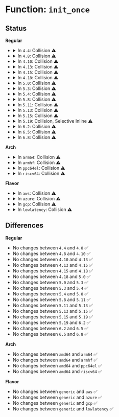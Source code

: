 # Function: <code>init_once</code>

## Status
<b>Regular</b>
<ul>
<li>
<details>
<summary>In <code>4.4</code>: Collision ⚠️</summary>

```c
void init_once(void *foo);
```

**Collision:** Static-Static Collision

**Inline:** No

**Transformation:** False

**Instances:**

```
In fs/inode.c (ffffffff81226ed0)
Location: fs/inode.c:370
Inline: False
```
```
In fs/block_dev.c (ffffffff81247290)
Location: fs/block_dev.c:524
Inline: False
```
```
In fs/proc/inode.c (ffffffff812791f0)
Location: fs/proc/inode.c:86
Inline: False
```
```
In fs/ext4/super.c (ffffffff812acec0)
Location: fs/ext4/super.c:959
Inline: False
```
```
In fs/hugetlbfs/inode.c (ffffffff812f3f70)
Location: fs/hugetlbfs/inode.c:959
Inline: False
```
```
In fs/fat/cache.c (ffffffff812f5310)
Location: fs/fat/cache.c:38
Inline: False
```
```
In fs/fat/inode.c (ffffffff812fc900)
Location: fs/fat/inode.c:662
Inline: False
```
```
In ipc/mqueue.c (ffffffff8132c9e0)
Location: ipc/mqueue.c:342
Inline: False
```
```
In security/integrity/iint.c (ffffffff81396200)
Location: security/integrity/iint.c:150
Inline: False
```
```
In net/socket.c (ffffffff816fda40)
Location: net/socket.c:283
Inline: False
```
**Symbols:**

```
ffffffff81226ed0-ffffffff81226ee0: init_once (STB_LOCAL)
ffffffff81247290-ffffffff8124733f: init_once (STB_LOCAL)
ffffffff812791f0-ffffffff81279204: init_once (STB_LOCAL)
ffffffff812acec0-ffffffff812acf22: init_once (STB_LOCAL)
ffffffff812f3f70-ffffffff812f3f84: init_once (STB_LOCAL)
ffffffff812f5310-ffffffff812f5322: init_once (STB_LOCAL)
ffffffff812fc900-ffffffff812fc957: init_once (STB_LOCAL)
ffffffff8132c9e0-ffffffff8132c9f4: init_once (STB_LOCAL)
ffffffff81396200-ffffffff8139625c: init_once (STB_LOCAL)
ffffffff816fda40-ffffffff816fda54: init_once (STB_LOCAL)
```
</details>
</li>
<li>
<details>
<summary>In <code>4.8</code>: Collision ⚠️</summary>

```c
void init_once(void *foo);
```

**Collision:** Static-Static Collision

**Inline:** No

**Transformation:** False

**Instances:**

```
In fs/inode.c (ffffffff8124f600)
Location: fs/inode.c:378
Inline: False
```
```
In fs/block_dev.c (ffffffff8126fb10)
Location: fs/block_dev.c:610
Inline: False
```
```
In fs/proc/inode.c (ffffffff812a5f60)
Location: fs/proc/inode.c:86
Inline: False
```
```
In fs/ext4/super.c (ffffffff812e17d0)
Location: fs/ext4/super.c:984
Inline: False
```
```
In fs/squashfs/super.c (ffffffff81324010)
Location: fs/squashfs/super.c:410
Inline: False
```
```
In fs/hugetlbfs/inode.c (ffffffff813271a0)
Location: fs/hugetlbfs/inode.c:966
Inline: False
```
```
In fs/fat/cache.c (ffffffff81328d20)
Location: fs/fat/cache.c:38
Inline: False
```
```
In fs/fat/inode.c (ffffffff813305b0)
Location: fs/fat/inode.c:745
Inline: False
```
```
In ipc/mqueue.c (ffffffff81361640)
Location: ipc/mqueue.c:340
Inline: False
```
```
In security/integrity/iint.c (ffffffff813d1f60)
Location: security/integrity/iint.c:151
Inline: False
```
```
In net/socket.c (ffffffff81764570)
Location: net/socket.c:283
Inline: False
```
**Symbols:**

```
ffffffff8124f600-ffffffff8124f610: init_once (STB_LOCAL)
ffffffff8126fb10-ffffffff8126fbb3: init_once (STB_LOCAL)
ffffffff812a5f60-ffffffff812a5f74: init_once (STB_LOCAL)
ffffffff812e17d0-ffffffff812e184c: init_once (STB_LOCAL)
ffffffff81324010-ffffffff81324024: init_once (STB_LOCAL)
ffffffff813271a0-ffffffff813271b4: init_once (STB_LOCAL)
ffffffff81328d20-ffffffff81328d32: init_once (STB_LOCAL)
ffffffff813305b0-ffffffff81330607: init_once (STB_LOCAL)
ffffffff81361640-ffffffff81361654: init_once (STB_LOCAL)
ffffffff813d1f60-ffffffff813d1fc4: init_once (STB_LOCAL)
ffffffff81764570-ffffffff81764584: init_once (STB_LOCAL)
```
</details>
</li>
<li>
<details>
<summary>In <code>4.10</code>: Collision ⚠️</summary>

```c
void init_once(void *foo);
```

**Collision:** Static-Static Collision

**Inline:** No

**Transformation:** False

**Instances:**

```
In fs/inode.c (ffffffff81262630)
Location: fs/inode.c:380
Inline: False
```
```
In fs/block_dev.c (ffffffff81282d10)
Location: fs/block_dev.c:862
Inline: False
```
```
In fs/proc/inode.c (ffffffff812bb880)
Location: fs/proc/inode.c:85
Inline: False
```
```
In fs/ext4/super.c (ffffffff812f7300)
Location: fs/ext4/super.c:989
Inline: False
```
```
In fs/squashfs/super.c (ffffffff81339ea0)
Location: fs/squashfs/super.c:410
Inline: False
```
```
In fs/hugetlbfs/inode.c (ffffffff8133cf10)
Location: fs/hugetlbfs/inode.c:964
Inline: False
```
```
In fs/fat/cache.c (ffffffff8133ea60)
Location: fs/fat/cache.c:38
Inline: False
```
```
In fs/fat/inode.c (ffffffff81346310)
Location: fs/fat/inode.c:745
Inline: False
```
```
In ipc/mqueue.c (ffffffff81377e40)
Location: ipc/mqueue.c:340
Inline: False
```
```
In security/integrity/iint.c (ffffffff813e9680)
Location: security/integrity/iint.c:151
Inline: False
```
```
In net/socket.c (ffffffff817915b0)
Location: net/socket.c:283
Inline: False
```
**Symbols:**

```
ffffffff81262630-ffffffff81262640: init_once (STB_LOCAL)
ffffffff81282d10-ffffffff81282db3: init_once (STB_LOCAL)
ffffffff812bb880-ffffffff812bb894: init_once (STB_LOCAL)
ffffffff812f7300-ffffffff812f737c: init_once (STB_LOCAL)
ffffffff81339ea0-ffffffff81339eb4: init_once (STB_LOCAL)
ffffffff8133cf10-ffffffff8133cf24: init_once (STB_LOCAL)
ffffffff8133ea60-ffffffff8133ea72: init_once (STB_LOCAL)
ffffffff81346310-ffffffff81346367: init_once (STB_LOCAL)
ffffffff81377e40-ffffffff81377e54: init_once (STB_LOCAL)
ffffffff813e9680-ffffffff813e96e4: init_once (STB_LOCAL)
ffffffff817915b0-ffffffff817915c4: init_once (STB_LOCAL)
```
</details>
</li>
<li>
<details>
<summary>In <code>4.13</code>: Collision ⚠️</summary>

```c
void init_once(void *foo);
```

**Collision:** Static-Static Collision

**Inline:** No

**Transformation:** False

**Instances:**

```
In fs/inode.c (ffffffff8126fe80)
Location: fs/inode.c:378
Inline: False
```
```
In fs/block_dev.c (ffffffff812906c0)
Location: fs/block_dev.c:756
Inline: False
```
```
In fs/proc/inode.c (ffffffff812c8c60)
Location: fs/proc/inode.c:86
Inline: False
```
```
In fs/ext4/super.c (ffffffff8132bb90)
Location: fs/ext4/super.c:1031
Inline: False
```
```
In fs/squashfs/super.c (ffffffff8134eb70)
Location: fs/squashfs/super.c:410
Inline: False
```
```
In fs/hugetlbfs/inode.c (ffffffff81351f20)
Location: fs/hugetlbfs/inode.c:1023
Inline: False
```
```
In fs/fat/cache.c (ffffffff81353620)
Location: fs/fat/cache.c:38
Inline: False
```
```
In fs/fat/inode.c (ffffffff8135ad40)
Location: fs/fat/inode.c:745
Inline: False
```
```
In ipc/mqueue.c (ffffffff8138b9a0)
Location: ipc/mqueue.c:343
Inline: False
```
```
In security/integrity/iint.c (ffffffff813f5a90)
Location: security/integrity/iint.c:151
Inline: False
```
```
In drivers/dax/super.c (ffffffff8163d290)
Location: drivers/dax/super.c:537
Inline: False
```
```
In net/socket.c (ffffffff817af0e0)
Location: net/socket.c:283
Inline: False
```
**Symbols:**

```
ffffffff8126fe80-ffffffff8126fe90: init_once (STB_LOCAL)
ffffffff812906c0-ffffffff8129076e: init_once (STB_LOCAL)
ffffffff812c8c60-ffffffff812c8c74: init_once (STB_LOCAL)
ffffffff8132bb90-ffffffff8132bc0c: init_once (STB_LOCAL)
ffffffff8134eb70-ffffffff8134eb84: init_once (STB_LOCAL)
ffffffff81351f20-ffffffff81351f34: init_once (STB_LOCAL)
ffffffff81353620-ffffffff81353632: init_once (STB_LOCAL)
ffffffff8135ad40-ffffffff8135ad97: init_once (STB_LOCAL)
ffffffff8138b9a0-ffffffff8138b9b4: init_once (STB_LOCAL)
ffffffff813f5a90-ffffffff813f5af4: init_once (STB_LOCAL)
ffffffff8163d290-ffffffff8163d2d5: init_once (STB_LOCAL)
ffffffff817af0e0-ffffffff817af0f4: init_once (STB_LOCAL)
```
</details>
</li>
<li>
<details>
<summary>In <code>4.15</code>: Collision ⚠️</summary>

```c
void init_once(void *foo);
```

**Collision:** Static-Static Collision

**Inline:** No

**Transformation:** False

**Instances:**

```
In fs/inode.c (ffffffff812927b0)
Location: fs/inode.c:378
Inline: False
```
```
In fs/block_dev.c (ffffffff812b3380)
Location: fs/block_dev.c:746
Inline: False
```
```
In fs/proc/inode.c (ffffffff812ed4c0)
Location: fs/proc/inode.c:87
Inline: False
```
```
In fs/ext4/super.c (ffffffff8134fff0)
Location: fs/ext4/super.c:1032
Inline: False
```
```
In fs/squashfs/super.c (ffffffff81373220)
Location: fs/squashfs/super.c:410
Inline: False
```
```
In fs/hugetlbfs/inode.c (ffffffff81376750)
Location: fs/hugetlbfs/inode.c:1023
Inline: False
```
```
In fs/fat/cache.c (ffffffff81378240)
Location: fs/fat/cache.c:39
Inline: False
```
```
In fs/fat/inode.c (ffffffff8137fa40)
Location: fs/fat/inode.c:745
Inline: False
```
```
In ipc/mqueue.c (ffffffff813b0d40)
Location: ipc/mqueue.c:343
Inline: False
```
```
In security/integrity/iint.c (ffffffff8141db80)
Location: security/integrity/iint.c:151
Inline: False
```
```
In drivers/dax/super.c (ffffffff816a6010)
Location: drivers/dax/super.c:566
Inline: False
```
```
In net/socket.c (ffffffff818271f0)
Location: net/socket.c:283
Inline: False
```
**Symbols:**

```
ffffffff812927b0-ffffffff812927c0: init_once (STB_LOCAL)
ffffffff812b3380-ffffffff812b342e: init_once (STB_LOCAL)
ffffffff812ed4c0-ffffffff812ed4d4: init_once (STB_LOCAL)
ffffffff8134fff0-ffffffff8135006c: init_once (STB_LOCAL)
ffffffff81373220-ffffffff81373234: init_once (STB_LOCAL)
ffffffff81376750-ffffffff81376764: init_once (STB_LOCAL)
ffffffff81378240-ffffffff81378252: init_once (STB_LOCAL)
ffffffff8137fa40-ffffffff8137fa97: init_once (STB_LOCAL)
ffffffff813b0d40-ffffffff813b0d54: init_once (STB_LOCAL)
ffffffff8141db80-ffffffff8141dbe4: init_once (STB_LOCAL)
ffffffff816a6010-ffffffff816a6055: init_once (STB_LOCAL)
ffffffff818271f0-ffffffff81827204: init_once (STB_LOCAL)
```
</details>
</li>
<li>
<details>
<summary>In <code>4.18</code>: Collision ⚠️</summary>

```c
void init_once(void *foo);
```

**Collision:** Static-Static Collision

**Inline:** No

**Transformation:** False

**Instances:**

```
In fs/inode.c (ffffffff812b86b0)
Location: fs/inode.c:384
Inline: False
```
```
In fs/block_dev.c (ffffffff812db080)
Location: fs/block_dev.c:747
Inline: False
```
```
In fs/proc/inode.c (ffffffff8131a5b0)
Location: fs/proc/inode.c:89
Inline: False
```
```
In fs/ext4/super.c (ffffffff8137e210)
Location: fs/ext4/super.c:1071
Inline: False
```
```
In fs/squashfs/super.c (ffffffff813a1b70)
Location: fs/squashfs/super.c:411
Inline: False
```
```
In fs/hugetlbfs/inode.c (ffffffff813a5070)
Location: fs/hugetlbfs/inode.c:1044
Inline: False
```
```
In fs/fat/cache.c (ffffffff813a6ce0)
Location: fs/fat/cache.c:39
Inline: False
```
```
In fs/fat/inode.c (ffffffff813adf10)
Location: fs/fat/inode.c:764
Inline: False
```
```
In ipc/mqueue.c (ffffffff813e0640)
Location: ipc/mqueue.c:360
Inline: False
```
```
In security/integrity/iint.c (ffffffff8144fe40)
Location: security/integrity/iint.c:156
Inline: False
```
```
In drivers/dax/super.c (ffffffff816e1b60)
Location: drivers/dax/super.c:592
Inline: False
```
```
In net/socket.c (ffffffff81870590)
Location: net/socket.c:277
Inline: False
```
**Symbols:**

```
ffffffff812b86b0-ffffffff812b86c0: init_once (STB_LOCAL)
ffffffff812db080-ffffffff812db12f: init_once (STB_LOCAL)
ffffffff8131a5b0-ffffffff8131a5c4: init_once (STB_LOCAL)
ffffffff8137e210-ffffffff8137e286: init_once (STB_LOCAL)
ffffffff813a1b70-ffffffff813a1b84: init_once (STB_LOCAL)
ffffffff813a5070-ffffffff813a5084: init_once (STB_LOCAL)
ffffffff813a6ce0-ffffffff813a6cf2: init_once (STB_LOCAL)
ffffffff813adf10-ffffffff813adf6b: init_once (STB_LOCAL)
ffffffff813e0640-ffffffff813e0654: init_once (STB_LOCAL)
ffffffff8144fe40-ffffffff8144fe9e: init_once (STB_LOCAL)
ffffffff816e1b60-ffffffff816e1ba6: init_once (STB_LOCAL)
ffffffff81870590-ffffffff818705a4: init_once (STB_LOCAL)
```
</details>
</li>
<li>
<details>
<summary>In <code>5.0</code>: Collision ⚠️</summary>

```c
void init_once(void *foo);
```

**Collision:** Static-Static Collision

**Inline:** No

**Transformation:** False

**Instances:**

```
In fs/inode.c (ffffffff812cd800)
Location: fs/inode.c:384
Inline: False
```
```
In fs/block_dev.c (ffffffff812f05d0)
Location: fs/block_dev.c:786
Inline: False
```
```
In fs/proc/inode.c (ffffffff81331630)
Location: fs/proc/inode.c:87
Inline: False
```
```
In fs/ext4/super.c (ffffffff81396ac0)
Location: fs/ext4/super.c:1125
Inline: False
```
```
In fs/squashfs/super.c (ffffffff813bb0a0)
Location: fs/squashfs/super.c:411
Inline: False
```
```
In fs/hugetlbfs/inode.c (ffffffff813bde70)
Location: fs/hugetlbfs/inode.c:1054
Inline: False
```
```
In fs/fat/cache.c (ffffffff813bfad0)
Location: fs/fat/cache.c:39
Inline: False
```
```
In fs/fat/inode.c (ffffffff813c7440)
Location: fs/fat/inode.c:760
Inline: False
```
```
In ipc/mqueue.c (ffffffff813fae30)
Location: ipc/mqueue.c:360
Inline: False
```
```
In security/integrity/iint.c (ffffffff8146ce20)
Location: security/integrity/iint.c:157
Inline: False
```
```
In drivers/dax/super.c (ffffffff81704f80)
Location: drivers/dax/super.c:591
Inline: False
```
```
In net/socket.c (ffffffff81891160)
Location: net/socket.c:275
Inline: False
```
**Symbols:**

```
ffffffff812cd800-ffffffff812cd810: init_once (STB_LOCAL)
ffffffff812f05d0-ffffffff812f067f: init_once (STB_LOCAL)
ffffffff81331630-ffffffff81331644: init_once (STB_LOCAL)
ffffffff81396ac0-ffffffff81396b36: init_once (STB_LOCAL)
ffffffff813bb0a0-ffffffff813bb0b4: init_once (STB_LOCAL)
ffffffff813bde70-ffffffff813bde84: init_once (STB_LOCAL)
ffffffff813bfad0-ffffffff813bfae2: init_once (STB_LOCAL)
ffffffff813c7440-ffffffff813c749b: init_once (STB_LOCAL)
ffffffff813fae30-ffffffff813fae44: init_once (STB_LOCAL)
ffffffff8146ce20-ffffffff8146ce7e: init_once (STB_LOCAL)
ffffffff81704f80-ffffffff81704fc6: init_once (STB_LOCAL)
ffffffff81891160-ffffffff81891174: init_once (STB_LOCAL)
```
</details>
</li>
<li>
<details>
<summary>In <code>5.3</code>: Collision ⚠️</summary>

```c
void init_once(void *foo);
```

**Collision:** Static-Static Collision

**Inline:** No

**Transformation:** False

**Instances:**

```
In fs/inode.c (ffffffff812ea5a0)
Location: fs/inode.c:397
Inline: False
```
```
In fs/block_dev.c (ffffffff81311f50)
Location: fs/block_dev.c:783
Inline: False
```
```
In fs/proc/inode.c (ffffffff81359420)
Location: fs/proc/inode.c:80
Inline: False
```
```
In fs/ext4/super.c (ffffffff813c0b40)
Location: fs/ext4/super.c:1138
Inline: False
```
```
In fs/squashfs/super.c (ffffffff813e5920)
Location: fs/squashfs/super.c:398
Inline: False
```
```
In fs/hugetlbfs/inode.c (ffffffff813e8bc0)
Location: fs/hugetlbfs/inode.c:1078
Inline: False
```
```
In fs/fat/cache.c (ffffffff813ea2d0)
Location: fs/fat/cache.c:39
Inline: False
```
```
In fs/fat/inode.c (ffffffff813f1f20)
Location: fs/fat/inode.c:755
Inline: False
```
```
In ipc/mqueue.c (ffffffff81427230)
Location: ipc/mqueue.c:416
Inline: False
```
```
In security/integrity/iint.c (ffffffff8149a510)
Location: security/integrity/iint.c:153
Inline: False
```
```
In drivers/dax/super.c (ffffffff8173ed90)
Location: drivers/dax/super.c:652
Inline: False
```
```
In net/socket.c (ffffffff818dae50)
Location: net/socket.c:263
Inline: False
```
**Symbols:**

```
ffffffff812ea5a0-ffffffff812ea5b0: init_once (STB_LOCAL)
ffffffff81311f50-ffffffff81311fff: init_once (STB_LOCAL)
ffffffff81359420-ffffffff81359434: init_once (STB_LOCAL)
ffffffff813c0b40-ffffffff813c0bb6: init_once (STB_LOCAL)
ffffffff813e5920-ffffffff813e5934: init_once (STB_LOCAL)
ffffffff813e8bc0-ffffffff813e8bd4: init_once (STB_LOCAL)
ffffffff813ea2d0-ffffffff813ea2e2: init_once (STB_LOCAL)
ffffffff813f1f20-ffffffff813f1f7b: init_once (STB_LOCAL)
ffffffff81427230-ffffffff81427244: init_once (STB_LOCAL)
ffffffff8149a510-ffffffff8149a56e: init_once (STB_LOCAL)
ffffffff8173ed90-ffffffff8173edd6: init_once (STB_LOCAL)
ffffffff818dae50-ffffffff818dae64: init_once (STB_LOCAL)
```
</details>
</li>
<li>
<details>
<summary>In <code>5.4</code>: Collision ⚠️</summary>

```c
void init_once(void *foo);
```

**Collision:** Static-Static Collision

**Inline:** No

**Transformation:** False

**Instances:**

```
In fs/inode.c (ffffffff812fbfd0)
Location: fs/inode.c:401
Inline: False
```
```
In fs/block_dev.c (ffffffff81324eb0)
Location: fs/block_dev.c:783
Inline: False
```
```
In fs/proc/inode.c (ffffffff81371670)
Location: fs/proc/inode.c:80
Inline: False
```
```
In fs/ext4/super.c (ffffffff813d9e90)
Location: fs/ext4/super.c:1146
Inline: False
```
```
In fs/squashfs/super.c (ffffffff813ffaf0)
Location: fs/squashfs/super.c:411
Inline: False
```
```
In fs/hugetlbfs/inode.c (ffffffff81402c60)
Location: fs/hugetlbfs/inode.c:1078
Inline: False
```
```
In fs/fat/cache.c (ffffffff81404370)
Location: fs/fat/cache.c:39
Inline: False
```
```
In fs/fat/inode.c (ffffffff8140be20)
Location: fs/fat/inode.c:767
Inline: False
```
```
In ipc/mqueue.c (ffffffff81440f60)
Location: ipc/mqueue.c:415
Inline: False
```
```
In security/integrity/iint.c (ffffffff814b4710)
Location: security/integrity/iint.c:153
Inline: False
```
```
In drivers/dax/super.c (ffffffff81762f70)
Location: drivers/dax/super.c:652
Inline: False
```
```
In net/socket.c (ffffffff8190cfa0)
Location: net/socket.c:263
Inline: False
```
**Symbols:**

```
ffffffff812fbfd0-ffffffff812fbfe0: init_once (STB_LOCAL)
ffffffff81324eb0-ffffffff81324f5f: init_once (STB_LOCAL)
ffffffff81371670-ffffffff81371684: init_once (STB_LOCAL)
ffffffff813d9e90-ffffffff813d9f06: init_once (STB_LOCAL)
ffffffff813ffaf0-ffffffff813ffb04: init_once (STB_LOCAL)
ffffffff81402c60-ffffffff81402c74: init_once (STB_LOCAL)
ffffffff81404370-ffffffff81404382: init_once (STB_LOCAL)
ffffffff8140be20-ffffffff8140be7b: init_once (STB_LOCAL)
ffffffff81440f60-ffffffff81440f74: init_once (STB_LOCAL)
ffffffff814b4710-ffffffff814b476e: init_once (STB_LOCAL)
ffffffff81762f70-ffffffff81762fb6: init_once (STB_LOCAL)
ffffffff8190cfa0-ffffffff8190cfb4: init_once (STB_LOCAL)
```
</details>
</li>
<li>
<details>
<summary>In <code>5.8</code>: Collision ⚠️</summary>

```c
void init_once(void *foo);
```

**Collision:** Static-Static Collision

**Inline:** No

**Transformation:** False

**Instances:**

```
In fs/inode.c (ffffffff81334c00)
Location: fs/inode.c:402
Inline: False
```
```
In fs/block_dev.c (ffffffff8135ea80)
Location: fs/block_dev.c:779
Inline: False
```
```
In fs/proc/inode.c (ffffffff813b93c0)
Location: fs/proc/inode.c:88
Inline: False
```
```
In fs/ext4/super.c (ffffffff81426330)
Location: fs/ext4/super.c:1181
Inline: False
```
```
In fs/squashfs/super.c (ffffffff8144cbf0)
Location: fs/squashfs/super.c:411
Inline: False
```
```
In fs/hugetlbfs/inode.c (ffffffff81450730)
Location: fs/hugetlbfs/inode.c:1157
Inline: False
```
```
In fs/fat/cache.c (ffffffff814521c0)
Location: fs/fat/cache.c:39
Inline: False
```
```
In fs/fat/inode.c (ffffffff81459d60)
Location: fs/fat/inode.c:767
Inline: False
```
```
In ipc/mqueue.c (ffffffff81491d30)
Location: ipc/mqueue.c:475
Inline: False
```
```
In security/integrity/iint.c (ffffffff81513ca0)
Location: security/integrity/iint.c:153
Inline: False
```
```
In drivers/dax/super.c (ffffffff81822d30)
Location: drivers/dax/super.c:680
Inline: False
```
```
In net/socket.c (ffffffff819ded10)
Location: net/socket.c:277
Inline: False
```
**Symbols:**

```
ffffffff81334c00-ffffffff81334c10: init_once (STB_LOCAL)
ffffffff8135ea80-ffffffff8135eb2f: init_once (STB_LOCAL)
ffffffff813b93c0-ffffffff813b93d4: init_once (STB_LOCAL)
ffffffff81426330-ffffffff814263a9: init_once (STB_LOCAL)
ffffffff8144cbf0-ffffffff8144cc04: init_once (STB_LOCAL)
ffffffff81450730-ffffffff81450744: init_once (STB_LOCAL)
ffffffff814521c0-ffffffff814521d2: init_once (STB_LOCAL)
ffffffff81459d60-ffffffff81459dbb: init_once (STB_LOCAL)
ffffffff81491d30-ffffffff81491d44: init_once (STB_LOCAL)
ffffffff81513ca0-ffffffff81513cfe: init_once (STB_LOCAL)
ffffffff81822d30-ffffffff81822d76: init_once (STB_LOCAL)
ffffffff819ded10-ffffffff819ded24: init_once (STB_LOCAL)
```
</details>
</li>
<li>
<details>
<summary>In <code>5.11</code>: Collision ⚠️</summary>

```c
void init_once(void *foo);
```

**Collision:** Static-Static Collision

**Inline:** No

**Transformation:** False

**Instances:**

```
In fs/inode.c (ffffffff81340570)
Location: fs/inode.c:403
Inline: False
```
```
In fs/block_dev.c (ffffffff8136c2d0)
Location: fs/block_dev.c:814
Inline: False
```
```
In fs/proc/inode.c (ffffffff813cadd0)
Location: fs/proc/inode.c:88
Inline: False
```
```
In fs/ext4/super.c (ffffffff8143d830)
Location: fs/ext4/super.c:1345
Inline: False
```
```
In fs/squashfs/super.c (ffffffff81469250)
Location: fs/squashfs/super.c:410
Inline: False
```
```
In fs/hugetlbfs/inode.c (ffffffff8146cc40)
Location: fs/hugetlbfs/inode.c:1158
Inline: False
```
```
In fs/fat/cache.c (ffffffff8146e6a0)
Location: fs/fat/cache.c:39
Inline: False
```
```
In fs/fat/inode.c (ffffffff814760b0)
Location: fs/fat/inode.c:767
Inline: False
```
```
In ipc/mqueue.c (ffffffff814af390)
Location: ipc/mqueue.c:475
Inline: False
```
```
In security/integrity/iint.c (ffffffff81530df0)
Location: security/integrity/iint.c:161
Inline: False
```
```
In drivers/dax/super.c (ffffffff81831a40)
Location: drivers/dax/super.c:688
Inline: False
```
```
In net/socket.c (ffffffff819de5d0)
Location: net/socket.c:277
Inline: False
```
**Symbols:**

```
ffffffff81340570-ffffffff81340580: init_once (STB_LOCAL)
ffffffff8136c2d0-ffffffff8136c2e7: init_once (STB_LOCAL)
ffffffff813cadd0-ffffffff813cade4: init_once (STB_LOCAL)
ffffffff8143d830-ffffffff8143d8b7: init_once (STB_LOCAL)
ffffffff81469250-ffffffff81469264: init_once (STB_LOCAL)
ffffffff8146cc40-ffffffff8146cc54: init_once (STB_LOCAL)
ffffffff8146e6a0-ffffffff8146e6b2: init_once (STB_LOCAL)
ffffffff814760b0-ffffffff8147610b: init_once (STB_LOCAL)
ffffffff814af390-ffffffff814af3a4: init_once (STB_LOCAL)
ffffffff81530df0-ffffffff81530e4e: init_once (STB_LOCAL)
ffffffff81831a40-ffffffff81831a86: init_once (STB_LOCAL)
ffffffff819de5d0-ffffffff819de5e4: init_once (STB_LOCAL)
```
</details>
</li>
<li>
<details>
<summary>In <code>5.13</code>: Collision ⚠️</summary>

```c
void init_once(void *foo);
```

**Collision:** Static-Static Collision

**Inline:** No

**Transformation:** False

**Instances:**

```
In fs/inode.c (ffffffff81346aa0)
Location: fs/inode.c:403
Inline: False
```
```
In fs/block_dev.c (ffffffff81372c10)
Location: fs/block_dev.c:820
Inline: False
```
```
In fs/proc/inode.c (ffffffff813d1e10)
Location: fs/proc/inode.c:88
Inline: False
```
```
In fs/ext4/super.c (ffffffff81443670)
Location: fs/ext4/super.c:1354
Inline: False
```
```
In fs/squashfs/super.c (ffffffff8146e950)
Location: fs/squashfs/super.c:410
Inline: False
```
```
In fs/hugetlbfs/inode.c (ffffffff81472010)
Location: fs/hugetlbfs/inode.c:1152
Inline: False
```
```
In fs/fat/cache.c (ffffffff81473ce0)
Location: fs/fat/cache.c:39
Inline: False
```
```
In fs/fat/inode.c (ffffffff8147bb20)
Location: fs/fat/inode.c:767
Inline: False
```
```
In ipc/mqueue.c (ffffffff814b51d0)
Location: ipc/mqueue.c:475
Inline: False
```
```
In security/integrity/iint.c (ffffffff81539220)
Location: security/integrity/iint.c:161
Inline: False
```
```
In drivers/dax/super.c (ffffffff81814c70)
Location: drivers/dax/super.c:688
Inline: False
```
```
In net/socket.c (ffffffff819c45e0)
Location: net/socket.c:277
Inline: False
```
**Symbols:**

```
ffffffff81346aa0-ffffffff81346ab0: init_once (STB_LOCAL)
ffffffff81372c10-ffffffff81372c27: init_once (STB_LOCAL)
ffffffff813d1e10-ffffffff813d1e24: init_once (STB_LOCAL)
ffffffff81443670-ffffffff814436f7: init_once (STB_LOCAL)
ffffffff8146e950-ffffffff8146e964: init_once (STB_LOCAL)
ffffffff81472010-ffffffff81472024: init_once (STB_LOCAL)
ffffffff81473ce0-ffffffff81473cf2: init_once (STB_LOCAL)
ffffffff8147bb20-ffffffff8147bb7b: init_once (STB_LOCAL)
ffffffff814b51d0-ffffffff814b51e4: init_once (STB_LOCAL)
ffffffff81539220-ffffffff8153927e: init_once (STB_LOCAL)
ffffffff81814c70-ffffffff81814cb6: init_once (STB_LOCAL)
ffffffff819c45e0-ffffffff819c45f4: init_once (STB_LOCAL)
```
</details>
</li>
<li>
<details>
<summary>In <code>5.15</code>: Collision ⚠️</summary>

```c
void init_once(void *foo);
```

**Collision:** Static-Static Collision

**Inline:** No

**Transformation:** False

**Instances:**

```
In fs/inode.c (ffffffff81394500)
Location: fs/inode.c:407
Inline: False
```
```
In fs/proc/inode.c (ffffffff81423310)
Location: fs/proc/inode.c:88
Inline: False
```
```
In fs/ext4/super.c (ffffffff81497320)
Location: fs/ext4/super.c:1361
Inline: False
```
```
In fs/squashfs/super.c (ffffffff814c5280)
Location: fs/squashfs/super.c:494
Inline: False
```
```
In fs/hugetlbfs/inode.c (ffffffff814c89a0)
Location: fs/hugetlbfs/inode.c:1153
Inline: False
```
```
In fs/fat/cache.c (ffffffff814ca970)
Location: fs/fat/cache.c:39
Inline: False
```
```
In fs/fat/inode.c (ffffffff814d31b0)
Location: fs/fat/inode.c:768
Inline: False
```
```
In ipc/mqueue.c (ffffffff8150d890)
Location: ipc/mqueue.c:478
Inline: False
```
```
In security/integrity/iint.c (ffffffff81597a60)
Location: security/integrity/iint.c:161
Inline: False
```
```
In block/bdev.c (ffffffff815c3b60)
Location: block/bdev.c:418
Inline: False
```
```
In drivers/dax/super.c (ffffffff8189f430)
Location: drivers/dax/super.c:643
Inline: False
```
```
In net/socket.c (ffffffff81a73730)
Location: net/socket.c:327
Inline: False
```
**Symbols:**

```
ffffffff81394500-ffffffff81394510: init_once (STB_LOCAL)
ffffffff81423310-ffffffff81423324: init_once (STB_LOCAL)
ffffffff81497320-ffffffff8149738c: init_once (STB_LOCAL)
ffffffff814c5280-ffffffff814c5294: init_once (STB_LOCAL)
ffffffff814c89a0-ffffffff814c89b4: init_once (STB_LOCAL)
ffffffff814ca970-ffffffff814ca982: init_once (STB_LOCAL)
ffffffff814d31b0-ffffffff814d320b: init_once (STB_LOCAL)
ffffffff8150d890-ffffffff8150d8a4: init_once (STB_LOCAL)
ffffffff81597a60-ffffffff81597abe: init_once (STB_LOCAL)
ffffffff815c3b60-ffffffff815c3b77: init_once (STB_LOCAL)
ffffffff8189f430-ffffffff8189f476: init_once (STB_LOCAL)
ffffffff81a73730-ffffffff81a73744: init_once (STB_LOCAL)
```
</details>
</li>
<li>
<details>
<summary>In <code>5.19</code>: Collision, Selective Inline ⚠️</summary>

```c
void init_once(void *foo);
```

**Collision:** Static-Static Collision

**Inline:** Selective

**Transformation:** False

**Instances:**

```
In fs/inode.c (ffffffff81416330)
Location: fs/inode.c:431
Inline: False
```
```
In fs/proc/inode.c (ffffffff8149bd40)
Location: fs/proc/inode.c:88
Inline: False
```
```
In fs/ext4/super.c (ffffffff81522200)
Location: fs/ext4/super.c:1401
Inline: False
```
```
In fs/squashfs/super.c (ffffffff815500f0)
Location: fs/squashfs/super.c:528
Inline: False
```
```
In fs/hugetlbfs/inode.c (ffffffff81554030)
Location: fs/hugetlbfs/inode.c:1204
Inline: False
```
```
In fs/fat/cache.c (ffffffff815568e0)
Location: fs/fat/cache.c:39
Inline: False
```
```
In fs/fat/inode.c (ffffffff815601b0)
Location: fs/fat/inode.c:772
Inline: False
```
```
In ipc/mqueue.c (ffffffff815a0230)
Location: ipc/mqueue.c:490
Inline: False
```
```
In security/integrity/iint.c (ffffffff8163c1e0)
Location: security/integrity/iint.c:161
Inline: False
```
```
In block/bdev.c (ffffffff8166e4a0)
Location: block/bdev.c:422
Inline: False
```
```
In drivers/dax/super.c (ffffffff819e92c0)
Location: drivers/dax/super.c:452
Inline: True
```
```
In net/socket.c (ffffffff81be6370)
Location: net/socket.c:328
Inline: False
```
**Symbols:**

```
ffffffff81416330-ffffffff81416346: init_once (STB_LOCAL)
ffffffff8149bd40-ffffffff8149bd5a: init_once (STB_LOCAL)
ffffffff81522200-ffffffff81522276: init_once (STB_LOCAL)
ffffffff815500f0-ffffffff8155010a: init_once (STB_LOCAL)
ffffffff81554030-ffffffff8155404a: init_once (STB_LOCAL)
ffffffff815568e0-ffffffff815568f8: init_once (STB_LOCAL)
ffffffff815601b0-ffffffff81560219: init_once (STB_LOCAL)
ffffffff815a0230-ffffffff815a024a: init_once (STB_LOCAL)
ffffffff8163c1e0-ffffffff8163c24c: init_once (STB_LOCAL)
ffffffff8166e4a0-ffffffff8166e4bd: init_once (STB_LOCAL)
ffffffff819e92c0-ffffffff819e9311: init_once (STB_LOCAL)
ffffffff81be6370-ffffffff81be638a: init_once (STB_LOCAL)
```
</details>
</li>
<li>
<details>
<summary>In <code>6.2</code>: Collision ⚠️</summary>

```c
void init_once(void *foo);
```

**Collision:** Static-Static Collision

**Inline:** No

**Transformation:** False

**Instances:**

```
In fs/inode.c (ffffffff814a16c0)
Location: fs/inode.c:430
Inline: False
```
```
In fs/proc/inode.c (ffffffff815305f0)
Location: fs/proc/inode.c:86
Inline: False
```
```
In fs/ext4/super.c (ffffffff815bee60)
Location: fs/ext4/super.c:1396
Inline: False
```
```
In fs/squashfs/super.c (ffffffff815f0da0)
Location: fs/squashfs/super.c:589
Inline: False
```
```
In fs/hugetlbfs/inode.c (ffffffff815f58c0)
Location: fs/hugetlbfs/inode.c:1280
Inline: False
```
```
In fs/fat/cache.c (ffffffff815f8460)
Location: fs/fat/cache.c:39
Inline: False
```
```
In fs/fat/inode.c (ffffffff81602640)
Location: fs/fat/inode.c:767
Inline: False
```
```
In ipc/mqueue.c (ffffffff81649b70)
Location: ipc/mqueue.c:490
Inline: False
```
```
In security/integrity/iint.c (ffffffff816f39d0)
Location: security/integrity/iint.c:161
Inline: False
```
```
In block/bdev.c (ffffffff817296a0)
Location: block/bdev.c:421
Inline: False
```
```
In drivers/dax/super.c (ffffffff81b65940)
Location: drivers/dax/super.c:517
Inline: False
```
```
In net/socket.c (ffffffff81d92640)
Location: net/socket.c:328
Inline: False
```
**Symbols:**

```
ffffffff814a16c0-ffffffff814a16d6: init_once (STB_LOCAL)
ffffffff815305f0-ffffffff8153060a: init_once (STB_LOCAL)
ffffffff815bee60-ffffffff815beed6: init_once (STB_LOCAL)
ffffffff815f0da0-ffffffff815f0dba: init_once (STB_LOCAL)
ffffffff815f58c0-ffffffff815f58da: init_once (STB_LOCAL)
ffffffff815f8460-ffffffff815f8478: init_once (STB_LOCAL)
ffffffff81602640-ffffffff816026a9: init_once (STB_LOCAL)
ffffffff81649b70-ffffffff81649b8a: init_once (STB_LOCAL)
ffffffff816f39d0-ffffffff816f3a3c: init_once (STB_LOCAL)
ffffffff817296a0-ffffffff817296bd: init_once (STB_LOCAL)
ffffffff81b65940-ffffffff81b65991: init_once (STB_LOCAL)
ffffffff81d92640-ffffffff81d9265a: init_once (STB_LOCAL)
```
</details>
</li>
<li>
<details>
<summary>In <code>6.5</code>: Collision ⚠️</summary>

```c
void init_once(void *foo);
```

**Collision:** Static-Static Collision

**Inline:** No

**Transformation:** False

**Instances:**

```
In fs/inode.c (ffffffff814d69d0)
Location: fs/inode.c:430
Inline: False
```
```
In fs/proc/inode.c (ffffffff81568770)
Location: fs/proc/inode.c:86
Inline: False
```
```
In fs/ext4/super.c (ffffffff815f5d60)
Location: fs/ext4/super.c:1462
Inline: False
```
```
In fs/squashfs/super.c (ffffffff81628e00)
Location: fs/squashfs/super.c:606
Inline: False
```
```
In fs/hugetlbfs/inode.c (ffffffff8162d930)
Location: fs/hugetlbfs/inode.c:1275
Inline: False
```
```
In fs/fat/cache.c (ffffffff816303e0)
Location: fs/fat/cache.c:39
Inline: False
```
```
In fs/fat/inode.c (ffffffff8163a560)
Location: fs/fat/inode.c:767
Inline: False
```
```
In ipc/mqueue.c (ffffffff816820d0)
Location: ipc/mqueue.c:490
Inline: False
```
```
In security/integrity/iint.c (ffffffff8172daf0)
Location: security/integrity/iint.c:156
Inline: False
```
```
In block/bdev.c (ffffffff81765a10)
Location: block/bdev.c:343
Inline: False
```
```
In drivers/dax/super.c (ffffffff81bb8f60)
Location: drivers/dax/super.c:520
Inline: False
```
```
In net/socket.c (ffffffff81e00a00)
Location: net/socket.c:330
Inline: False
```
**Symbols:**

```
ffffffff814d69d0-ffffffff814d69e6: init_once (STB_LOCAL)
ffffffff81568770-ffffffff8156878a: init_once (STB_LOCAL)
ffffffff815f5d60-ffffffff815f5dd6: init_once (STB_LOCAL)
ffffffff81628e00-ffffffff81628e1a: init_once (STB_LOCAL)
ffffffff8162d930-ffffffff8162d94a: init_once (STB_LOCAL)
ffffffff816303e0-ffffffff816303f8: init_once (STB_LOCAL)
ffffffff8163a560-ffffffff8163a5c9: init_once (STB_LOCAL)
ffffffff816820d0-ffffffff816820ea: init_once (STB_LOCAL)
ffffffff8172daf0-ffffffff8172db5c: init_once (STB_LOCAL)
ffffffff81765a10-ffffffff81765a2d: init_once (STB_LOCAL)
ffffffff81bb8f60-ffffffff81bb8fb1: init_once (STB_LOCAL)
ffffffff81e00a00-ffffffff81e00a1a: init_once (STB_LOCAL)
```
</details>
</li>
<li>
<details>
<summary>In <code>6.8</code>: Collision ⚠️</summary>

```c
void init_once(void *foo);
```

**Collision:** Static-Static Collision

**Inline:** No

**Transformation:** False

**Instances:**

```
In fs/inode.c (ffffffff81508dc0)
Location: fs/inode.c:431
Inline: False
```
```
In fs/proc/inode.c (ffffffff815a0d90)
Location: fs/proc/inode.c:83
Inline: False
```
```
In fs/ext4/super.c (ffffffff8162e680)
Location: fs/ext4/super.c:1488
Inline: False
```
```
In fs/squashfs/super.c (ffffffff81661ff0)
Location: fs/squashfs/super.c:606
Inline: False
```
```
In fs/hugetlbfs/inode.c (ffffffff81666e20)
Location: fs/hugetlbfs/inode.c:1295
Inline: False
```
```
In fs/fat/cache.c (ffffffff81669890)
Location: fs/fat/cache.c:39
Inline: False
```
```
In fs/fat/inode.c (ffffffff81673a50)
Location: fs/fat/inode.c:772
Inline: False
```
```
In fs/tracefs/inode.c (ffffffff816aa320)
Location: fs/tracefs/inode.c:716
Inline: False
```
```
In ipc/mqueue.c (ffffffff816be4d0)
Location: ipc/mqueue.c:490
Inline: False
```
```
In block/bdev.c (ffffffff817a7610)
Location: block/bdev.c:332
Inline: False
```
```
In drivers/dax/super.c (ffffffff81c0d5c0)
Location: drivers/dax/super.c:521
Inline: False
```
```
In net/socket.c (ffffffff81ebd100)
Location: net/socket.c:332
Inline: False
```
**Symbols:**

```
ffffffff81508dc0-ffffffff81508dd6: init_once (STB_LOCAL)
ffffffff815a0d90-ffffffff815a0daa: init_once (STB_LOCAL)
ffffffff8162e680-ffffffff8162e6f6: init_once (STB_LOCAL)
ffffffff81661ff0-ffffffff8166200a: init_once (STB_LOCAL)
ffffffff81666e20-ffffffff81666e36: init_once (STB_LOCAL)
ffffffff81669890-ffffffff816698a8: init_once (STB_LOCAL)
ffffffff81673a50-ffffffff81673ab9: init_once (STB_LOCAL)
ffffffff816aa320-ffffffff816aa354: init_once (STB_LOCAL)
ffffffff816be4d0-ffffffff816be4ea: init_once (STB_LOCAL)
ffffffff817a7610-ffffffff817a762d: init_once (STB_LOCAL)
ffffffff81c0d5c0-ffffffff81c0d611: init_once (STB_LOCAL)
ffffffff81ebd100-ffffffff81ebd11a: init_once (STB_LOCAL)
```
</details>
</li>
</ul>
<b>Arch</b>
<ul>
<li>
<details>
<summary>In <code>arm64</code>: Collision ⚠️</summary>

```c
void init_once(void *foo);
```

**Collision:** Static-Static Collision

**Inline:** No

**Transformation:** False

**Instances:**

```
In fs/inode.c (ffff8000103aba70)
Location: fs/inode.c:401
Inline: False
```
```
In fs/block_dev.c (ffff8000103df428)
Location: fs/block_dev.c:783
Inline: False
```
```
In fs/proc/inode.c (ffff80001043b1c0)
Location: fs/proc/inode.c:80
Inline: False
```
```
In fs/ext4/super.c (ffff8000104ad388)
Location: fs/ext4/super.c:1146
Inline: False
```
```
In fs/squashfs/super.c (ffff8000104ddb38)
Location: fs/squashfs/super.c:411
Inline: False
```
```
In fs/hugetlbfs/inode.c (ffff8000104e1468)
Location: fs/hugetlbfs/inode.c:1078
Inline: False
```
```
In fs/fat/cache.c (ffff8000104e2d68)
Location: fs/fat/cache.c:39
Inline: False
```
```
In fs/fat/inode.c (ffff8000104ec728)
Location: fs/fat/inode.c:767
Inline: False
```
```
In ipc/mqueue.c (ffff800010529408)
Location: ipc/mqueue.c:415
Inline: False
```
```
In security/integrity/iint.c (ffff8000105ac610)
Location: security/integrity/iint.c:153
Inline: False
```
```
In drivers/dax/super.c (ffff800010962d50)
Location: drivers/dax/super.c:652
Inline: False
```
```
In net/socket.c (ffff800010ba1dc0)
Location: net/socket.c:263
Inline: False
```
**Symbols:**

```
ffff8000103aba70-ffff8000103aba9c: init_once (STB_LOCAL)
ffff8000103df428-ffff8000103df4e0: init_once (STB_LOCAL)
ffff80001043b1c0-ffff80001043b1ec: init_once (STB_LOCAL)
ffff8000104ad388-ffff8000104ad408: init_once (STB_LOCAL)
ffff8000104ddb38-ffff8000104ddb64: init_once (STB_LOCAL)
ffff8000104e1468-ffff8000104e1494: init_once (STB_LOCAL)
ffff8000104e2d68-ffff8000104e2d94: init_once (STB_LOCAL)
ffff8000104ec728-ffff8000104ec770: init_once (STB_LOCAL)
ffff800010529408-ffff800010529434: init_once (STB_LOCAL)
ffff8000105ac610-ffff8000105ac674: init_once (STB_LOCAL)
ffff800010962d50-ffff800010962d8c: init_once (STB_LOCAL)
ffff800010ba1dc0-ffff800010ba1dec: init_once (STB_LOCAL)
```
</details>
</li>
<li>
<details>
<summary>In <code>armhf</code>: Collision ⚠️</summary>

```c
void init_once(void *foo);
```

**Collision:** Static-Static Collision

**Inline:** No

**Transformation:** False

**Instances:**

```
In fs/inode.c (c058c994)
Location: fs/inode.c:401
Inline: False
```
```
In fs/block_dev.c (c05b7788)
Location: fs/block_dev.c:783
Inline: False
```
```
In fs/proc/inode.c (c06017bc)
Location: fs/proc/inode.c:80
Inline: False
```
```
In fs/ext4/super.c (c06761a4)
Location: fs/ext4/super.c:1146
Inline: False
```
```
In fs/squashfs/super.c (c069f748)
Location: fs/squashfs/super.c:411
Inline: False
```
```
In fs/fat/cache.c (c06a1ff0)
Location: fs/fat/cache.c:39
Inline: False
```
```
In fs/fat/inode.c (c06aab78)
Location: fs/fat/inode.c:767
Inline: False
```
```
In ipc/mqueue.c (c06e2ff8)
Location: ipc/mqueue.c:415
Inline: False
```
```
In security/integrity/iint.c (c075c084)
Location: security/integrity/iint.c:153
Inline: False
```
```
In drivers/dax/super.c (c0a39df4)
Location: drivers/dax/super.c:652
Inline: False
```
```
In net/socket.c (c0cc3ea4)
Location: net/socket.c:263
Inline: False
```
**Symbols:**

```
c058c994-c058c9b0: init_once (STB_LOCAL)
c05b7788-c05b780c: init_once (STB_LOCAL)
c06017bc-c06017dc: init_once (STB_LOCAL)
c06761a4-c0676218: init_once (STB_LOCAL)
c069f748-c069f768: init_once (STB_LOCAL)
c06a1ff0-c06a2010: init_once (STB_LOCAL)
c06aab78-c06aabcc: init_once (STB_LOCAL)
c06e2ff8-c06e3018: init_once (STB_LOCAL)
c075c084-c075c0d0: init_once (STB_LOCAL)
c0a39df4-c0a39e24: init_once (STB_LOCAL)
c0cc3ea4-c0cc3ec4: init_once (STB_LOCAL)
```
</details>
</li>
<li>
<details>
<summary>In <code>ppc64el</code>: Collision ⚠️</summary>

```c
void init_once(void *foo);
```

**Collision:** Static-Static Collision

**Inline:** No

**Transformation:** False

**Instances:**

```
In fs/inode.c (c0000000004a6840)
Location: fs/inode.c:401
Inline: False
```
```
In fs/block_dev.c (c0000000004e41c0)
Location: fs/block_dev.c:783
Inline: False
```
```
In fs/proc/inode.c (c00000000054ec60)
Location: fs/proc/inode.c:80
Inline: False
```
```
In fs/ext4/super.c (c0000000005e6080)
Location: fs/ext4/super.c:1146
Inline: False
```
```
In fs/squashfs/super.c (c000000000618cf0)
Location: fs/squashfs/super.c:411
Inline: False
```
```
In fs/hugetlbfs/inode.c (c00000000061e1e0)
Location: fs/hugetlbfs/inode.c:1078
Inline: False
```
```
In fs/fat/cache.c (c00000000061fe00)
Location: fs/fat/cache.c:39
Inline: False
```
```
In fs/fat/inode.c (c00000000062b840)
Location: fs/fat/inode.c:767
Inline: False
```
```
In ipc/mqueue.c (c000000000675a30)
Location: ipc/mqueue.c:415
Inline: False
```
```
In security/integrity/iint.c (c00000000072ab10)
Location: security/integrity/iint.c:153
Inline: False
```
```
In drivers/dax/super.c (c000000000a19180)
Location: drivers/dax/super.c:652
Inline: False
```
```
In net/socket.c (c000000000c76ae0)
Location: net/socket.c:263
Inline: False
```
**Symbols:**

```
c0000000004a6840-c0000000004a6854: init_once (STB_LOCAL)
c0000000004e41c0-c0000000004e4278: init_once (STB_LOCAL)
c00000000054ec60-c00000000054ec98: init_once (STB_LOCAL)
c0000000005e6080-c0000000005e6120: init_once (STB_LOCAL)
c000000000618cf0-c000000000618d28: init_once (STB_LOCAL)
c00000000061e1e0-c00000000061e218: init_once (STB_LOCAL)
c00000000061fe00-c00000000061fe14: init_once (STB_LOCAL)
c00000000062b840-c00000000062b8b0: init_once (STB_LOCAL)
c000000000675a30-c000000000675a68: init_once (STB_LOCAL)
c00000000072ab10-c00000000072ab80: init_once (STB_LOCAL)
c000000000a19180-c000000000a191d4: init_once (STB_LOCAL)
c000000000c76ae0-c000000000c76b18: init_once (STB_LOCAL)
```
</details>
</li>
<li>
<details>
<summary>In <code>riscv64</code>: Collision ⚠️</summary>

```c
void init_once(void *foo);
```

**Collision:** Static-Static Collision

**Inline:** No

**Transformation:** False

**Instances:**

```
In fs/inode.c (ffffffe000270f1a)
Location: fs/inode.c:401
Inline: False
```
```
In fs/block_dev.c (ffffffe0002962c8)
Location: fs/block_dev.c:783
Inline: False
```
```
In fs/proc/inode.c (ffffffe0002d39fc)
Location: fs/proc/inode.c:80
Inline: False
```
```
In fs/ext4/super.c (ffffffe00033089a)
Location: fs/ext4/super.c:1146
Inline: False
```
```
In fs/squashfs/super.c (ffffffe0003525fc)
Location: fs/squashfs/super.c:411
Inline: False
```
```
In fs/hugetlbfs/inode.c (ffffffe00035554e)
Location: fs/hugetlbfs/inode.c:1078
Inline: False
```
```
In fs/fat/cache.c (ffffffe00035667e)
Location: fs/fat/cache.c:39
Inline: False
```
```
In fs/fat/inode.c (ffffffe00035cf6e)
Location: fs/fat/inode.c:767
Inline: False
```
```
In ipc/mqueue.c (ffffffe00038c9da)
Location: ipc/mqueue.c:415
Inline: False
```
```
In security/integrity/iint.c (ffffffe0003f4ee4)
Location: security/integrity/iint.c:153
Inline: False
```
```
In drivers/dax/super.c (ffffffe0005d030e)
Location: drivers/dax/super.c:652
Inline: False
```
```
In net/socket.c (ffffffe000739f3e)
Location: net/socket.c:263
Inline: False
```
**Symbols:**

```
ffffffe000270f1a-ffffffe000270f44: init_once (STB_LOCAL)
ffffffe0002962c8-ffffffe000296356: init_once (STB_LOCAL)
ffffffe0002d39fc-ffffffe0002d3a28: init_once (STB_LOCAL)
ffffffe00033089a-ffffffe00033091c: init_once (STB_LOCAL)
ffffffe0003525fc-ffffffe000352628: init_once (STB_LOCAL)
ffffffe00035554e-ffffffe000355578: init_once (STB_LOCAL)
ffffffe00035667e-ffffffe0003566a2: init_once (STB_LOCAL)
ffffffe00035cf6e-ffffffe00035cfbc: init_once (STB_LOCAL)
ffffffe00038c9da-ffffffe00038ca06: init_once (STB_LOCAL)
ffffffe0003f4ee4-ffffffe0003f4f3a: init_once (STB_LOCAL)
ffffffe0005d030e-ffffffe0005d034a: init_once (STB_LOCAL)
ffffffe000739f3e-ffffffe000739f6a: init_once (STB_LOCAL)
```
</details>
</li>
</ul>
<b>Flavor</b>
<ul>
<li>
<details>
<summary>In <code>aws</code>: Collision ⚠️</summary>

```c
void init_once(void *foo);
```

**Collision:** Static-Static Collision

**Inline:** No

**Transformation:** False

**Instances:**

```
In fs/inode.c (ffffffff812f45b0)
Location: fs/inode.c:401
Inline: False
```
```
In fs/block_dev.c (ffffffff8131d490)
Location: fs/block_dev.c:783
Inline: False
```
```
In fs/proc/inode.c (ffffffff81369c50)
Location: fs/proc/inode.c:80
Inline: False
```
```
In fs/ext4/super.c (ffffffff813d2470)
Location: fs/ext4/super.c:1146
Inline: False
```
```
In fs/squashfs/super.c (ffffffff813f80d0)
Location: fs/squashfs/super.c:411
Inline: False
```
```
In fs/hugetlbfs/inode.c (ffffffff813fb240)
Location: fs/hugetlbfs/inode.c:1078
Inline: False
```
```
In fs/fat/cache.c (ffffffff813fc950)
Location: fs/fat/cache.c:39
Inline: False
```
```
In fs/fat/inode.c (ffffffff81404400)
Location: fs/fat/inode.c:767
Inline: False
```
```
In ipc/mqueue.c (ffffffff81439540)
Location: ipc/mqueue.c:415
Inline: False
```
```
In security/integrity/iint.c (ffffffff814accf0)
Location: security/integrity/iint.c:153
Inline: False
```
```
In drivers/dax/super.c (ffffffff81717660)
Location: drivers/dax/super.c:652
Inline: False
```
```
In net/socket.c (ffffffff818acfa0)
Location: net/socket.c:263
Inline: False
```
**Symbols:**

```
ffffffff812f45b0-ffffffff812f45c0: init_once (STB_LOCAL)
ffffffff8131d490-ffffffff8131d53f: init_once (STB_LOCAL)
ffffffff81369c50-ffffffff81369c64: init_once (STB_LOCAL)
ffffffff813d2470-ffffffff813d24e6: init_once (STB_LOCAL)
ffffffff813f80d0-ffffffff813f80e4: init_once (STB_LOCAL)
ffffffff813fb240-ffffffff813fb254: init_once (STB_LOCAL)
ffffffff813fc950-ffffffff813fc962: init_once (STB_LOCAL)
ffffffff81404400-ffffffff8140445b: init_once (STB_LOCAL)
ffffffff81439540-ffffffff81439554: init_once (STB_LOCAL)
ffffffff814accf0-ffffffff814acd4e: init_once (STB_LOCAL)
ffffffff81717660-ffffffff817176a6: init_once (STB_LOCAL)
ffffffff818acfa0-ffffffff818acfb4: init_once (STB_LOCAL)
```
</details>
</li>
<li>
<details>
<summary>In <code>azure</code>: Collision ⚠️</summary>

```c
void init_once(void *foo);
```

**Collision:** Static-Static Collision

**Inline:** No

**Transformation:** False

**Instances:**

```
In fs/inode.c (ffffffff812e51d0)
Location: fs/inode.c:401
Inline: False
```
```
In fs/block_dev.c (ffffffff8130e030)
Location: fs/block_dev.c:783
Inline: False
```
```
In fs/proc/inode.c (ffffffff8135a6e0)
Location: fs/proc/inode.c:80
Inline: False
```
```
In fs/ext4/super.c (ffffffff813c2ef0)
Location: fs/ext4/super.c:1146
Inline: False
```
```
In fs/squashfs/super.c (ffffffff813e8b50)
Location: fs/squashfs/super.c:411
Inline: False
```
```
In fs/hugetlbfs/inode.c (ffffffff813ebcc0)
Location: fs/hugetlbfs/inode.c:1078
Inline: False
```
```
In fs/fat/cache.c (ffffffff813ed3d0)
Location: fs/fat/cache.c:39
Inline: False
```
```
In fs/fat/inode.c (ffffffff813f4e80)
Location: fs/fat/inode.c:767
Inline: False
```
```
In ipc/mqueue.c (ffffffff81429fb0)
Location: ipc/mqueue.c:415
Inline: False
```
```
In security/integrity/iint.c (ffffffff8149d710)
Location: security/integrity/iint.c:153
Inline: False
```
```
In drivers/dax/super.c (ffffffff816efb90)
Location: drivers/dax/super.c:652
Inline: False
```
```
In net/socket.c (ffffffff81866ef0)
Location: net/socket.c:263
Inline: False
```
**Symbols:**

```
ffffffff812e51d0-ffffffff812e51e0: init_once (STB_LOCAL)
ffffffff8130e030-ffffffff8130e0df: init_once (STB_LOCAL)
ffffffff8135a6e0-ffffffff8135a6f4: init_once (STB_LOCAL)
ffffffff813c2ef0-ffffffff813c2f66: init_once (STB_LOCAL)
ffffffff813e8b50-ffffffff813e8b64: init_once (STB_LOCAL)
ffffffff813ebcc0-ffffffff813ebcd4: init_once (STB_LOCAL)
ffffffff813ed3d0-ffffffff813ed3e2: init_once (STB_LOCAL)
ffffffff813f4e80-ffffffff813f4edb: init_once (STB_LOCAL)
ffffffff81429fb0-ffffffff81429fc4: init_once (STB_LOCAL)
ffffffff8149d710-ffffffff8149d76e: init_once (STB_LOCAL)
ffffffff816efb90-ffffffff816efbd6: init_once (STB_LOCAL)
ffffffff81866ef0-ffffffff81866f04: init_once (STB_LOCAL)
```
</details>
</li>
<li>
<details>
<summary>In <code>gcp</code>: Collision ⚠️</summary>

```c
void init_once(void *foo);
```

**Collision:** Static-Static Collision

**Inline:** No

**Transformation:** False

**Instances:**

```
In fs/inode.c (ffffffff812f23c0)
Location: fs/inode.c:401
Inline: False
```
```
In fs/block_dev.c (ffffffff8131af60)
Location: fs/block_dev.c:783
Inline: False
```
```
In fs/proc/inode.c (ffffffff81367720)
Location: fs/proc/inode.c:80
Inline: False
```
```
In fs/ext4/super.c (ffffffff813cf900)
Location: fs/ext4/super.c:1146
Inline: False
```
```
In fs/squashfs/super.c (ffffffff813f5450)
Location: fs/squashfs/super.c:411
Inline: False
```
```
In fs/hugetlbfs/inode.c (ffffffff813f85c0)
Location: fs/hugetlbfs/inode.c:1078
Inline: False
```
```
In fs/fat/cache.c (ffffffff813f9cd0)
Location: fs/fat/cache.c:39
Inline: False
```
```
In fs/fat/inode.c (ffffffff81401780)
Location: fs/fat/inode.c:767
Inline: False
```
```
In ipc/mqueue.c (ffffffff814356e0)
Location: ipc/mqueue.c:415
Inline: False
```
```
In security/integrity/iint.c (ffffffff814a8d90)
Location: security/integrity/iint.c:153
Inline: False
```
```
In drivers/dax/super.c (ffffffff81756430)
Location: drivers/dax/super.c:652
Inline: False
```
```
In net/socket.c (ffffffff818fdfa0)
Location: net/socket.c:263
Inline: False
```
**Symbols:**

```
ffffffff812f23c0-ffffffff812f23d0: init_once (STB_LOCAL)
ffffffff8131af60-ffffffff8131b00f: init_once (STB_LOCAL)
ffffffff81367720-ffffffff81367734: init_once (STB_LOCAL)
ffffffff813cf900-ffffffff813cf976: init_once (STB_LOCAL)
ffffffff813f5450-ffffffff813f5464: init_once (STB_LOCAL)
ffffffff813f85c0-ffffffff813f85d4: init_once (STB_LOCAL)
ffffffff813f9cd0-ffffffff813f9ce2: init_once (STB_LOCAL)
ffffffff81401780-ffffffff814017db: init_once (STB_LOCAL)
ffffffff814356e0-ffffffff814356f4: init_once (STB_LOCAL)
ffffffff814a8d90-ffffffff814a8dee: init_once (STB_LOCAL)
ffffffff81756430-ffffffff81756476: init_once (STB_LOCAL)
ffffffff818fdfa0-ffffffff818fdfb4: init_once (STB_LOCAL)
```
</details>
</li>
<li>
<details>
<summary>In <code>lowlatency</code>: Collision ⚠️</summary>

```c
void init_once(void *foo);
```

**Collision:** Static-Static Collision

**Inline:** No

**Transformation:** False

**Instances:**

```
In fs/inode.c (ffffffff81303990)
Location: fs/inode.c:401
Inline: False
```
```
In fs/block_dev.c (ffffffff8132cc00)
Location: fs/block_dev.c:783
Inline: False
```
```
In fs/proc/inode.c (ffffffff8137ad70)
Location: fs/proc/inode.c:80
Inline: False
```
```
In fs/ext4/super.c (ffffffff813e4f00)
Location: fs/ext4/super.c:1146
Inline: False
```
```
In fs/squashfs/super.c (ffffffff8140b080)
Location: fs/squashfs/super.c:411
Inline: False
```
```
In fs/hugetlbfs/inode.c (ffffffff8140e310)
Location: fs/hugetlbfs/inode.c:1078
Inline: False
```
```
In fs/fat/cache.c (ffffffff8140f920)
Location: fs/fat/cache.c:39
Inline: False
```
```
In fs/fat/inode.c (ffffffff814178b0)
Location: fs/fat/inode.c:767
Inline: False
```
```
In ipc/mqueue.c (ffffffff8144d0b0)
Location: ipc/mqueue.c:415
Inline: False
```
```
In security/integrity/iint.c (ffffffff814c1780)
Location: security/integrity/iint.c:153
Inline: False
```
```
In drivers/dax/super.c (ffffffff81771ab0)
Location: drivers/dax/super.c:652
Inline: False
```
```
In net/socket.c (ffffffff8191f030)
Location: net/socket.c:263
Inline: False
```
**Symbols:**

```
ffffffff81303990-ffffffff813039a0: init_once (STB_LOCAL)
ffffffff8132cc00-ffffffff8132ccaf: init_once (STB_LOCAL)
ffffffff8137ad70-ffffffff8137ad84: init_once (STB_LOCAL)
ffffffff813e4f00-ffffffff813e4f76: init_once (STB_LOCAL)
ffffffff8140b080-ffffffff8140b094: init_once (STB_LOCAL)
ffffffff8140e310-ffffffff8140e324: init_once (STB_LOCAL)
ffffffff8140f920-ffffffff8140f932: init_once (STB_LOCAL)
ffffffff814178b0-ffffffff8141790b: init_once (STB_LOCAL)
ffffffff8144d0b0-ffffffff8144d0c4: init_once (STB_LOCAL)
ffffffff814c1780-ffffffff814c17de: init_once (STB_LOCAL)
ffffffff81771ab0-ffffffff81771af6: init_once (STB_LOCAL)
ffffffff8191f030-ffffffff8191f044: init_once (STB_LOCAL)
```
</details>
</li>
</ul>

## Differences
<b>Regular</b>
<ul>
<li>
No changes between <code>4.4</code> and <code>4.8</code> ✅
</li>
<li>
No changes between <code>4.8</code> and <code>4.10</code> ✅
</li>
<li>
No changes between <code>4.10</code> and <code>4.13</code> ✅
</li>
<li>
No changes between <code>4.13</code> and <code>4.15</code> ✅
</li>
<li>
No changes between <code>4.15</code> and <code>4.18</code> ✅
</li>
<li>
No changes between <code>4.18</code> and <code>5.0</code> ✅
</li>
<li>
No changes between <code>5.0</code> and <code>5.3</code> ✅
</li>
<li>
No changes between <code>5.3</code> and <code>5.4</code> ✅
</li>
<li>
No changes between <code>5.4</code> and <code>5.8</code> ✅
</li>
<li>
No changes between <code>5.8</code> and <code>5.11</code> ✅
</li>
<li>
No changes between <code>5.11</code> and <code>5.13</code> ✅
</li>
<li>
No changes between <code>5.13</code> and <code>5.15</code> ✅
</li>
<li>
No changes between <code>5.15</code> and <code>5.19</code> ✅
</li>
<li>
No changes between <code>5.19</code> and <code>6.2</code> ✅
</li>
<li>
No changes between <code>6.2</code> and <code>6.5</code> ✅
</li>
<li>
No changes between <code>6.5</code> and <code>6.8</code> ✅
</li>
</ul>
<b>Arch</b>
<ul>
<li>
No changes between <code>amd64</code> and <code>arm64</code> ✅
</li>
<li>
No changes between <code>amd64</code> and <code>armhf</code> ✅
</li>
<li>
No changes between <code>amd64</code> and <code>ppc64el</code> ✅
</li>
<li>
No changes between <code>amd64</code> and <code>riscv64</code> ✅
</li>
</ul>
<b>Flavor</b>
<ul>
<li>
No changes between <code>generic</code> and <code>aws</code> ✅
</li>
<li>
No changes between <code>generic</code> and <code>azure</code> ✅
</li>
<li>
No changes between <code>generic</code> and <code>gcp</code> ✅
</li>
<li>
No changes between <code>generic</code> and <code>lowlatency</code> ✅
</li>
</ul>
